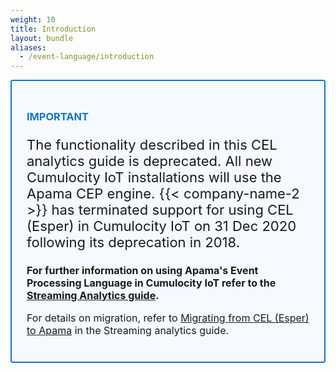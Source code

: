 ```yaml
---
weight: 10
title: Introduction
layout: bundle
aliases:
  - /event-language/introduction
---
```


<div style="padding: 24px ; border: 2px solid #1776BF; border-radius: 4px; margin-bottom: 24px; background-color: #f6fafe ">
  <h3 style="color: #1776BF"><strong>IMPORTANT</strong></h3>
  <p class="lead" style="font-size:22px"> The functionality described in this CEL analytics guide is deprecated. All new Cumulocity IoT installations will use the Apama CEP engine. {{< company-name-2 >}} has terminated support for using CEL (Esper) in Cumulocity IoT on 31 Dec 2020 following its deprecation in 2018. </p>

  <p style="font-size:16px"><strong>For further information on using Apama's Event Processing Language in Cumulocity IoT refer to the <a href="/apama/introduction">Streaming Analytics guide</a>.</strong></p>

<p style="font-size:16px">For details on migration, refer to <a href="/apama/overview-analytics/#migrate-from-esper">Migrating from CEL (Esper) to Apama</a> in the Streaming analytics guide.</p>

</div>
